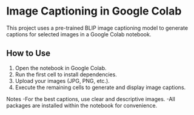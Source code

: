 # Image Captioning in Google Colab

This project uses a pre-trained BLIP image captioning model to generate captions for selected images in a Google Colab notebook.

## How to Use

1. Open the notebook in Google Colab.
2. Run the first cell to install dependencies.
3.  Upload your images (JPG, PNG, etc.).
4.  Execute the remaining cells to generate and display image captions.

Notes
-For the best captions, use clear and descriptive images.
-All packages are installed within the notebook for convenience.
